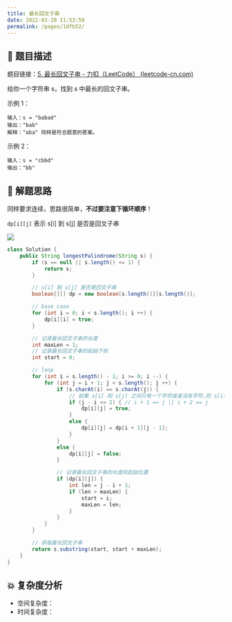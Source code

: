 ```yaml
---
title: 最长回文子串
date: 2022-03-20 11:53:59
permalink: /pages/1dfb52/
---
```


## 📃 题目描述

题目链接：[5. 最长回文子串 - 力扣（LeetCode） (leetcode-cn.com)](https://leetcode-cn.com/problems/longest-palindromic-substring/)

给你一个字符串 s，找到 s 中最长的回文子串。

 

示例 1：

```
输入：s = "babad"
输出："bab"
解释："aba" 同样是符合题意的答案。
```

示例 2：

```
输入：s = "cbbd"
输出："bb"
```

## 🔔 解题思路

同样要求连续，思路很简单，**不过要注意下循环顺序**！

`dp[i][j]` 表示 s[i] 到 s[j] 是否是回文子串

![](https://cs-wiki.oss-cn-shanghai.aliyuncs.com/img/20220222102103.png)


```java
class Solution {
    public String longestPalindrome(String s) {
        if (s == null || s.length() <= 1) {
            return s;
        }

        // s[i] 到 s[j] 是否是回文子串
        boolean[][] dp = new boolean[s.length()][s.length()];

        // base case
        for (int i = 0; i < s.length(); i ++) {
            dp[i][i] = true;
        }

        // 记录最长回文子串的长度
        int maxLen = 1;
        // 记录最长回文子串的起始下标
        int start = 0;

        // loop
        for (int i = s.length() - 1; i >= 0; i --) {
            for (int j = i + 1; j < s.length(); j ++) {
                if (s.charAt(i) == s.charAt(j)) {
                    // 如果 s[i] 和 s[j] 之间只有一个字符或者没有字符,则 s[i:j] 为回文
                    if (j - i <= 2) { // i + 1 == j || i + 2 == j
                        dp[i][j] = true;
                    }
                    else {
                        dp[i][j] = dp[i + 1][j - 1];
                    }
                }
                else {
                    dp[i][j] = false;
                }

                // 记录最长回文子串的长度和起始位置
                if (dp[i][j]) {
                    int len = j - i + 1;
                    if (len > maxLen) {
                        start = i;
                        maxLen = len;
                    }
                }
            }
        }

        // 获取最长回文子串
        return s.substring(start, start + maxLen);
    }
}
```

## 💥 复杂度分析

- 空间复杂度：
- 时间复杂度：


